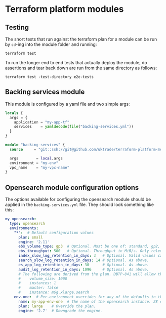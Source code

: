 # Terraform platform modules

## Testing

The short tests that run against the terraform plan for a module can be run by `cd`-ing into the module folder and running:

```shell
terraform test
```

To run the longer end to end tests that actually deploy the module, do assertions and tear back down are run from the 
same directory as follows:

```shell
terraform test -test-directory e2e-tests
```

## Backing services module

This module is configured by a yaml file and two simple args:

```terraform
locals {
  args = {
    application = "my-app-tf"
    services    = yamldecode(file("backing-services.yml"))
  }
}

module "backing-services" {
  source     = "git::ssh://git@github.com/uktrade/terraform-platform-modules.git//backing-services?depth=1&ref=main"

  args        = local.args
  environment = "my-env"
  vpc_name    = "my-vpc-name"
}
```

## Opensearch module configuration options

The options available for configuring the opensearch module should be applied in the `backing-services.yml` file. They 
should look something like this:

```yaml
my-opensearch:
  type: opensearch
  environments:
    "*":  # Default configuration values
      plan: small
      engine: '2.11'
      ebs_volume_type: gp3  # Optional. Must be one of: standard, gp2, gp3, io1, io2, sc1 or st1. Defaults to gp2.
      ebs_throughput: 500   # Optional. Throughput in MiB/s. Only relevant for volume type gp3. Defaults to 250 MiB/s.
      index_slow_log_retention_in_days: 3   # Optional. Valid values can be found here: https://registry.terraform.io/providers/hashicorp/aws/latest/docs/resources/cloudwatch_log_group#retention_in_days
      search_slow_log_retention_in_days: 14 # Optional. As above.
      es_app_log_retention_in_days: 30      # Optional. As above.
      audit_log_retention_in_days: 1096     # Optional. As above.
      # The following are derived from the plan. DBTP-841 will allow them to be overriden here.
      #    volume_size: 1000
      #    instances: 1
      #    master: false
      #    instance: m6g.xlarge.search
    env-one:  # Per-environment overrides for any of the defaults in the previous section
      name: my-app-env-one  # The name of the opensearch instance. 28 char limit and unique per account.
      plan: large    # Override the plan.
      engine: '2.7'  # Downgrade the engine.
```